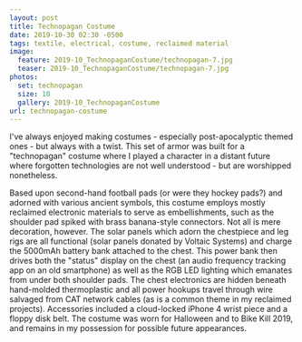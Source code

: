 ```yaml
---
layout: post
title: Technopagan Costume
date: 2019-10-30 02:30 -0500
tags: textile, electrical, costume, reclaimed material
image:
  feature: 2019-10_TechnopaganCostume/technopagan-7.jpg
  teaser: 2019-10_TechnopaganCostume/technopagan-7.jpg
photos:
  set: technopagan
  size: 10
  gallery: 2019-10_TechnopaganCostume
url: technopagan-costume
---
```


I've always enjoyed making costumes - especially post-apocalyptic themed ones - but always with a twist. This set of armor was built for a "technopagan" costume where I played a character in a distant future where forgotten technologies are not well understood - but are worshipped nonetheless. 

Based upon second-hand football pads (or were they hockey pads?) and adorned with various ancient symbols, this costume employs mostly reclaimed electronic materials to serve as embellishments, such as the shoulder pad spiked with brass banana-style connectors. Not all is mere decoration, however. The solar panels which adorn the chestpiece and leg rigs are all functional (solar panels donated by Voltaic Systems) and charge the 5000mAh battery bank attached to the chest. This power bank then drives both the "status" display on the chest (an audio frequency tracking app on an old smartphone) as well as the RGB LED lighting which emanates from under both shoulder pads. The chest electronics are hidden beneath hand-molded thermoplastic and all power hookups travel through wire salvaged from CAT network cables (as is a common theme in my reclaimed projects). Accessories included a cloud-locked iPhone 4 wrist piece and a floppy disk belt. The costume was worn for Halloween and to Bike Kill 2019, and remains in my possession for possible future appearances.